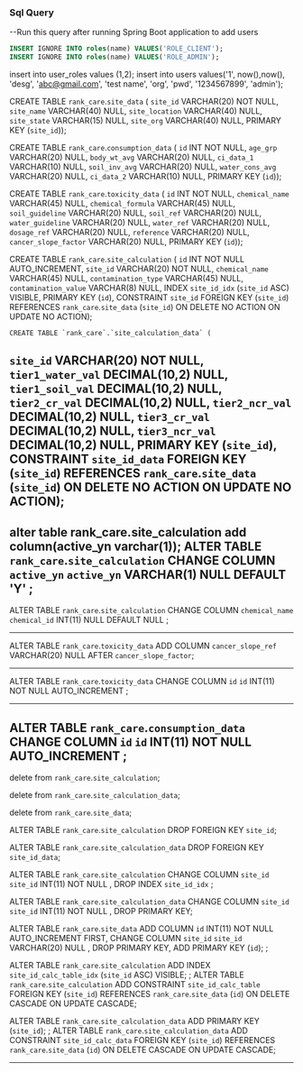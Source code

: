 ### Sql Query

--Run this query after running Spring Boot application to add users

```sql
INSERT IGNORE INTO roles(name) VALUES('ROLE_CLIENT');
INSERT IGNORE INTO roles(name) VALUES('ROLE_ADMIN');
```
insert into user_roles values (1,2);
insert into users values('1', now(),now(), 'desg', 'abc@gmail.com', 'test name', 'org', 'pwd', '1234567899', 'admin');
 
CREATE TABLE `rank_care`.`site_data` (
  `site_id` VARCHAR(20) NOT NULL,
  `site_name` VARCHAR(40) NULL,
  `site_location` VARCHAR(40) NULL,
  `site_state` VARCHAR(15) NULL,
  `site_org` VARCHAR(40) NULL,
  PRIMARY KEY (`site_id`));


CREATE TABLE `rank_care`.`consumption_data` (
  `id` INT NOT NULL,
  `age_grp` VARCHAR(20) NULL,
  `body_wt_avg` VARCHAR(20) NULL,
  `ci_data_1` VARCHAR(10) NULL,
  `soil_inv_avg` VARCHAR(20) NULL,
  `water_cons_avg` VARCHAR(20) NULL,
  `ci_data_2` VARCHAR(10) NULL,
  PRIMARY KEY (`id`));

CREATE TABLE `rank_care`.`toxicity_data` (
  `id` INT NOT NULL,
  `chemical_name` VARCHAR(45) NULL,
  `chemical_formula` VARCHAR(45) NULL,
  `soil_guideline` VARCHAR(20) NULL,
  `soil_ref` VARCHAR(20) NULL,
  `water_guideline` VARCHAR(20) NULL,
  `water_ref` VARCHAR(20) NULL,
  `dosage_ref` VARCHAR(20) NULL,
  `reference` VARCHAR(20) NULL,
  `cancer_slope_factor` VARCHAR(20) NULL,
  PRIMARY KEY (`id`));


CREATE TABLE `rank_care`.`site_calculation` (
  `id` INT NOT NULL AUTO_INCREMENT,
  `site_id` VARCHAR(20) NOT NULL,
  `chemical_name` VARCHAR(45) NULL,
  `contamination_type` VARCHAR(45) NULL,
  `contamination_value` VARCHAR(8) NULL,
  INDEX `site_id_idx` (`site_id` ASC) VISIBLE,
  PRIMARY KEY (`id`),
  CONSTRAINT `site_id`
    FOREIGN KEY (`site_id`)
    REFERENCES `rank_care`.`site_data` (`site_id`)
    ON DELETE NO ACTION
    ON UPDATE NO ACTION);
	
	
	
	CREATE TABLE `rank_care`.`site_calculation_data` (
  `site_id` VARCHAR(20) NOT NULL,
  `tier1_water_val` DECIMAL(10,2) NULL,
  `tier1_soil_val` DECIMAL(10,2) NULL,
  `tier2_cr_val` DECIMAL(10,2) NULL,
  `tier2_ncr_val` DECIMAL(10,2) NULL,
  `tier3_cr_val` DECIMAL(10,2) NULL,
  `tier3_ncr_val` DECIMAL(10,2) NULL,
  PRIMARY KEY (`site_id`),
  CONSTRAINT `site_id_data`
    FOREIGN KEY (`site_id`)
    REFERENCES `rank_care`.`site_data` (`site_id`)
    ON DELETE NO ACTION
    ON UPDATE NO ACTION);
---------------------------------------------------

alter table rank_care.site_calculation add column(active_yn varchar(1));
ALTER TABLE `rank_care`.`site_calculation` 
CHANGE COLUMN `active_yn` `active_yn` VARCHAR(1) NULL DEFAULT 'Y' ;
--------------------------------------------
ALTER TABLE `rank_care`.`site_calculation` 
CHANGE COLUMN `chemical_name` `chemical_id` INT(11) NULL DEFAULT NULL ;

------

ALTER TABLE `rank_care`.`toxicity_data` 
ADD COLUMN `cancer_slope_ref` VARCHAR(20) NULL AFTER `cancer_slope_factor`;

-----------------------

ALTER TABLE `rank_care`.`toxicity_data` 
CHANGE COLUMN `id` `id` INT(11) NOT NULL AUTO_INCREMENT ;

-----

ALTER TABLE `rank_care`.`consumption_data` 
CHANGE COLUMN `id` `id` INT(11) NOT NULL AUTO_INCREMENT ;
------
delete from `rank_care`.`site_calculation`;

delete from `rank_care`.`site_calculation_data`;

delete from `rank_care`.`site_data`;

ALTER TABLE `rank_care`.`site_calculation` 
DROP FOREIGN KEY `site_id`;

ALTER TABLE `rank_care`.`site_calculation_data` 
DROP FOREIGN KEY `site_id_data`;

ALTER TABLE `rank_care`.`site_calculation` 
CHANGE COLUMN `site_id` `site_id` INT(11) NOT NULL ,
DROP INDEX `site_id_idx` ;


ALTER TABLE `rank_care`.`site_calculation_data` 
CHANGE COLUMN `site_id` `site_id` INT(11) NOT NULL ,
DROP PRIMARY KEY;


ALTER TABLE `rank_care`.`site_data` 
ADD COLUMN `id` INT(11) NOT NULL AUTO_INCREMENT FIRST,
CHANGE COLUMN `site_id` `site_id` VARCHAR(20) NULL ,
DROP PRIMARY KEY,
ADD PRIMARY KEY (`id`);
;

ALTER TABLE `rank_care`.`site_calculation` 
ADD INDEX `site_id_calc_table_idx` (`site_id` ASC) VISIBLE;
;
ALTER TABLE `rank_care`.`site_calculation` 
ADD CONSTRAINT `site_id_calc_table`
  FOREIGN KEY (`site_id`)
  REFERENCES `rank_care`.`site_data` (`id`)
  ON DELETE CASCADE
  ON UPDATE CASCADE;
  
ALTER TABLE `rank_care`.`site_calculation_data` 
ADD PRIMARY KEY (`site_id`);
;
ALTER TABLE `rank_care`.`site_calculation_data` 
ADD CONSTRAINT `site_id_calc_data`
  FOREIGN KEY (`site_id`)
  REFERENCES `rank_care`.`site_data` (`id`)
  ON DELETE CASCADE
  ON UPDATE CASCADE;
  
---------
  
